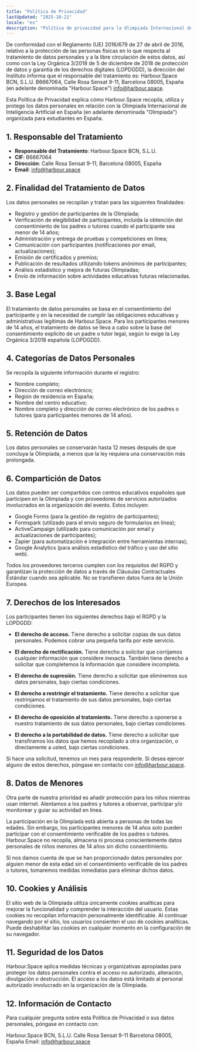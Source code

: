 ```yaml
---
title: "Política de Privacidad"
lastUpdated: "2025-10-21"
locale: "es"
description: "Política de privacidad para la Olimpiada Internacional de Inteligencia Artificial en España administrada por Harbour.Space BCN, S.L.U."
---
```


De conformidad con el Reglamento (UE) 2016/679 de 27 de abril de 2016, relativo a la protección de las personas físicas en lo que respecta al tratamiento de datos personales y a la libre circulación de estos datos, así como con la Ley Orgánica 3/2018 de 5 de diciembre de 2018 de protección de datos y garantía de los derechos digitales (LOPDGDD), la dirección del Instituto informa que el responsable del tratamiento es: Harbour.Space BCN, S.L.U. B6667064, Calle Rosa Sensat 9-11, Barcelona 08005, España (en adelante denominada "Harbour.Space") info@harbour.space.

Esta Política de Privacidad explica cómo Harbour.Space recopila, utiliza y protege los datos personales en relación con la Olimpiada Internacional de Inteligencia Artificial en España (en adelante denominada "Olimpiada") organizada para estudiantes en España.

## 1. Responsable del Tratamiento

- **Responsable del Tratamiento**: Harbour.Space BCN, S.L.U.
- **CIF**: B6667064
- **Dirección**: Calle Rosa Sensat 9-11, Barcelona 08005, España
- **Email**: info@harbour.space

## 2. Finalidad del Tratamiento de Datos

Los datos personales se recopilan y tratan para las siguientes finalidades:

- Registro y gestión de participantes de la Olimpiada;
- Verificación de elegibilidad de participantes, incluida la obtención del consentimiento de los padres o tutores cuando el participante sea menor de 14 años;
- Administración y entrega de pruebas y competiciones en línea;
- Comunicación con participantes (notificaciones por email, actualizaciones);
- Emisión de certificados y premios;
- Publicación de resultados utilizando tokens anónimos de participantes;
- Análisis estadístico y mejora de futuras Olimpiadas;
- Envío de información sobre actividades educativas futuras relacionadas.

## 3. Base Legal

El tratamiento de datos personales se basa en el consentimiento del participante y en la necesidad de cumplir las obligaciones educativas y administrativas legítimas de Harbour.Space. Para los participantes menores de 14 años, el tratamiento de datos se lleva a cabo sobre la base del consentimiento explícito de un padre o tutor legal, según lo exige la Ley Orgánica 3/2018 española (LOPDGDD).

## 4. Categorías de Datos Personales

Se recopila la siguiente información durante el registro:

- Nombre completo;
- Dirección de correo electrónico;
- Región de residencia en España;
- Nombre del centro educativo;
- Nombre completo y dirección de correo electrónico de los padres o tutores (para participantes menores de 14 años).

## 5. Retención de Datos

Los datos personales se conservarán hasta 12 meses después de que concluya la Olimpiada, a menos que la ley requiera una conservación más prolongada.

## 6. Compartición de Datos

Los datos pueden ser compartidos con centros educativos españoles que participen en la Olimpiada y con proveedores de servicios autorizados involucrados en la organización del evento. Estos incluyen:

- Google Forms (para la gestión de registro de participantes);
- Formspark (utilizado para el envío seguro de formularios en línea);
- ActiveCampaign (utilizado para comunicación por email y actualizaciones de participantes);
- Zapier (para automatización e integración entre herramientas internas);
- Google Analytics (para análisis estadístico del tráfico y uso del sitio web).

Todos los proveedores terceros cumplen con los requisitos del RGPD y garantizan la protección de datos a través de Cláusulas Contractuales Estándar cuando sea aplicable. No se transfieren datos fuera de la Unión Europea.

## 7. Derechos de los Interesados

Los participantes tienen los siguientes derechos bajo el RGPD y la LOPDGDD:

- **El derecho de acceso.** Tiene derecho a solicitar copias de sus datos personales. Podemos cobrar una pequeña tarifa por este servicio.

- **El derecho de rectificación.** Tiene derecho a solicitar que corrijamos cualquier información que considere inexacta. También tiene derecho a solicitar que completemos la información que considere incompleta.

- **El derecho de supresión.** Tiene derecho a solicitar que eliminemos sus datos personales, bajo ciertas condiciones.

- **El derecho a restringir el tratamiento.** Tiene derecho a solicitar que restrinjamos el tratamiento de sus datos personales, bajo ciertas condiciones.

- **El derecho de oposición al tratamiento.** Tiene derecho a oponerse a nuestro tratamiento de sus datos personales, bajo ciertas condiciones.

- **El derecho a la portabilidad de datos.** Tiene derecho a solicitar que transfiramos los datos que hemos recopilado a otra organización, o directamente a usted, bajo ciertas condiciones.

Si hace una solicitud, tenemos un mes para responderle. Si desea ejercer alguno de estos derechos, póngase en contacto con info@harbour.space.

## 8. Datos de Menores

Otra parte de nuestra prioridad es añadir protección para los niños mientras usan internet. Alentamos a los padres y tutores a observar, participar y/o monitorear y guiar su actividad en línea.

La participación en la Olimpiada está abierta a personas de todas las edades. Sin embargo, los participantes menores de 14 años solo pueden participar con el consentimiento verificable de los padres o tutores. Harbour.Space no recopila, almacena ni procesa conscientemente datos personales de niños menores de 14 años sin dicho consentimiento.

Si nos damos cuenta de que se han proporcionado datos personales por alguien menor de esta edad sin el consentimiento verificable de los padres o tutores, tomaremos medidas inmediatas para eliminar dichos datos.

## 10. Cookies y Análisis

El sitio web de la Olimpiada utiliza únicamente cookies analíticas para mejorar la funcionalidad y comprender la interacción del usuario. Estas cookies no recopilan información personalmente identificable. Al continuar navegando por el sitio, los usuarios consienten el uso de cookies analíticas. Puede deshabilitar las cookies en cualquier momento en la configuración de su navegador.

## 11. Seguridad de los Datos

Harbour.Space aplica medidas técnicas y organizativas apropiadas para proteger los datos personales contra el acceso no autorizado, alteración, divulgación o destrucción. El acceso a los datos está limitado al personal autorizado involucrado en la organización de la Olimpiada.

## 12. Información de Contacto

Para cualquier pregunta sobre esta Política de Privacidad o sus datos personales, póngase en contacto con:

Harbour.Space BCN, S.L.U.
Calle Rosa Sensat 9-11
Barcelona 08005, España
Email: info@harbour.space